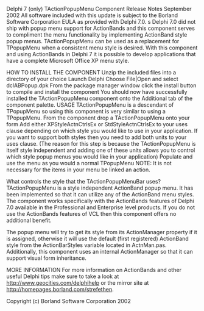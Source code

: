 
Delphi 7 (only)
TActionPopupMenu Component
Release Notes	September 2002
All software included with this update is subject to the Borland Software Corporation EULA as provided with Delphi 7.0. s
Delphi 7.0 did not ship with popup menu support for ActionBands and this component serves to compliment the menu functionality by implementing ActionBand style popup menus. TActionPopupMenu can be used as a replacement for TPopupMenu when a consistent menu style is desired. With this component and using ActionBands in Delphi 7 it is possible to develop applications that have a complete Microsoft Office XP menu style.

HOW TO INSTALL THE COMPONENT
Unzip the included files into a directory of your choice
Launch Delphi
Choose File|Open and select dclABPopup.dpk
From the package manager window click the install button to compile and install the component
You should now have successfully installed the TActionPopupMenu component onto the Additional tab of the component palette.
USAGE
TActionPopupMenu is a descendant of TPopupMenu so using this component is very similar to using a TPopupMenu.
From the component drop a TActionPopupMenu onto your form
Add either XPStyleActnCtrlsEx or StdStyleActnCtrlsEx to your uses clause depending on which style you would like to use in your application. If you want to support both styles then you need to add both units to your uses clause.
(The reason for this step is because the TActionPopupMenu is itself style independent and adding one of these units allows you to control which style popup menus you would like in your application)
Populate and use the menu as you would a normal TPopupMenu
NOTE: It is not necessary for the items in your menu be linked an action.

What controls the style that the TActionPopupMenuBar uses?
TActionPopupMenu is a style independent ActionBand popup menu. It has been implemented so that it can utilize any of the ActionBand menu styles. The component works specifically with the ActionBands features of Delphi 7.0 available in the Professional and Enterprise level products. If you do not use the ActionBands features of VCL then this component offers no additional benefit.

The popup menu will try to get its style from its ActionManager property if it is assigned, otherwise it will use the default (first registered) ActionBand style from the ActionBarStyles variable located in ActnMan.pas. Additionally, this component uses an internal ActionManager so that it can support visual form inheritance.

MORE INFORMATION
For more information on ActionBands and other useful Delphi tips make sure to take a look at http://www.geocities.com/delphihelp or the mirror site at http://homepages.borland.com/strefethen.

Copyright (c) Borland Software Corporation 2002